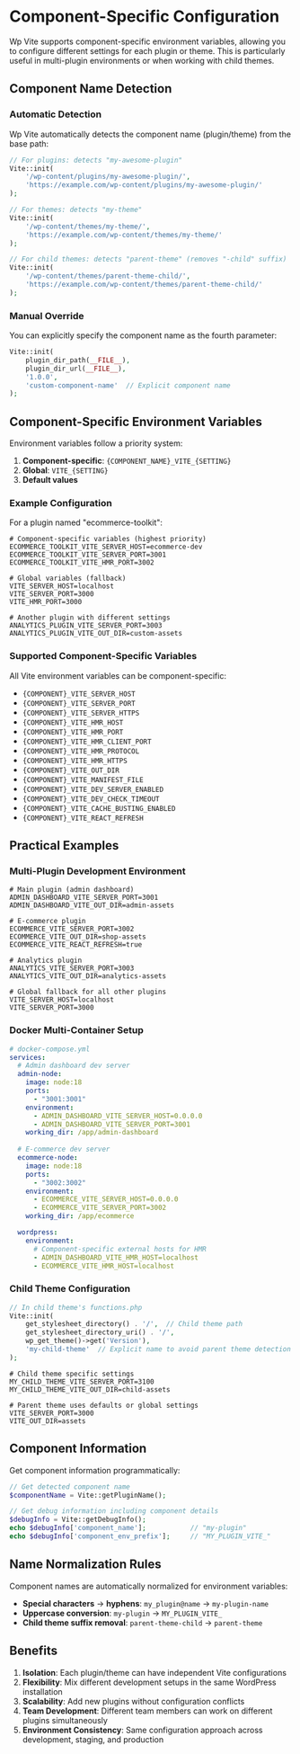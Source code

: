 # Component-Specific Configuration

Wp Vite supports component-specific environment variables, allowing you to configure different settings for each plugin or theme. This is particularly useful in multi-plugin environments or when working with child themes.

## Component Name Detection

### Automatic Detection

Wp Vite automatically detects the component name (plugin/theme) from the base path:

```php
// For plugins: detects "my-awesome-plugin"
Vite::init(
    '/wp-content/plugins/my-awesome-plugin/',
    'https://example.com/wp-content/plugins/my-awesome-plugin/'
);

// For themes: detects "my-theme"
Vite::init(
    '/wp-content/themes/my-theme/',
    'https://example.com/wp-content/themes/my-theme/'
);

// For child themes: detects "parent-theme" (removes "-child" suffix)
Vite::init(
    '/wp-content/themes/parent-theme-child/',
    'https://example.com/wp-content/themes/parent-theme-child/'
);
```

### Manual Override

You can explicitly specify the component name as the fourth parameter:

```php
Vite::init(
    plugin_dir_path(__FILE__),
    plugin_dir_url(__FILE__),
    '1.0.0',
    'custom-component-name'  // Explicit component name
);
```

## Component-Specific Environment Variables

Environment variables follow a priority system:

1. **Component-specific**: `{COMPONENT_NAME}_VITE_{SETTING}`
2. **Global**: `VITE_{SETTING}`
3. **Default values**

### Example Configuration

For a plugin named "ecommerce-toolkit":

```env
# Component-specific variables (highest priority)
ECOMMERCE_TOOLKIT_VITE_SERVER_HOST=ecommerce-dev
ECOMMERCE_TOOLKIT_VITE_SERVER_PORT=3001
ECOMMERCE_TOOLKIT_VITE_HMR_PORT=3002

# Global variables (fallback)
VITE_SERVER_HOST=localhost
VITE_SERVER_PORT=3000
VITE_HMR_PORT=3000

# Another plugin with different settings
ANALYTICS_PLUGIN_VITE_SERVER_PORT=3003
ANALYTICS_PLUGIN_VITE_OUT_DIR=custom-assets
```

### Supported Component-Specific Variables

All Vite environment variables can be component-specific:

- `{COMPONENT}_VITE_SERVER_HOST`
- `{COMPONENT}_VITE_SERVER_PORT`
- `{COMPONENT}_VITE_SERVER_HTTPS`
- `{COMPONENT}_VITE_HMR_HOST`
- `{COMPONENT}_VITE_HMR_PORT`
- `{COMPONENT}_VITE_HMR_CLIENT_PORT`
- `{COMPONENT}_VITE_HMR_PROTOCOL`
- `{COMPONENT}_VITE_HMR_HTTPS`
- `{COMPONENT}_VITE_OUT_DIR`
- `{COMPONENT}_VITE_MANIFEST_FILE`
- `{COMPONENT}_VITE_DEV_SERVER_ENABLED`
- `{COMPONENT}_VITE_DEV_CHECK_TIMEOUT`
- `{COMPONENT}_VITE_CACHE_BUSTING_ENABLED`
- `{COMPONENT}_VITE_REACT_REFRESH`

## Practical Examples

### Multi-Plugin Development Environment

```env
# Main plugin (admin dashboard)
ADMIN_DASHBOARD_VITE_SERVER_PORT=3001
ADMIN_DASHBOARD_VITE_OUT_DIR=admin-assets

# E-commerce plugin
ECOMMERCE_VITE_SERVER_PORT=3002
ECOMMERCE_VITE_OUT_DIR=shop-assets
ECOMMERCE_VITE_REACT_REFRESH=true

# Analytics plugin
ANALYTICS_VITE_SERVER_PORT=3003
ANALYTICS_VITE_OUT_DIR=analytics-assets

# Global fallback for all other plugins
VITE_SERVER_HOST=localhost
VITE_SERVER_PORT=3000
```

### Docker Multi-Container Setup

```yaml
# docker-compose.yml
services:
  # Admin dashboard dev server
  admin-node:
    image: node:18
    ports:
      - "3001:3001"
    environment:
      - ADMIN_DASHBOARD_VITE_SERVER_HOST=0.0.0.0
      - ADMIN_DASHBOARD_VITE_SERVER_PORT=3001
    working_dir: /app/admin-dashboard
    
  # E-commerce dev server  
  ecommerce-node:
    image: node:18
    ports:
      - "3002:3002"
    environment:
      - ECOMMERCE_VITE_SERVER_HOST=0.0.0.0
      - ECOMMERCE_VITE_SERVER_PORT=3002
    working_dir: /app/ecommerce

  wordpress:
    environment:
      # Component-specific external hosts for HMR
      - ADMIN_DASHBOARD_VITE_HMR_HOST=localhost
      - ECOMMERCE_VITE_HMR_HOST=localhost
```

### Child Theme Configuration

```php
// In child theme's functions.php
Vite::init(
    get_stylesheet_directory() . '/',  // Child theme path
    get_stylesheet_directory_uri() . '/',
    wp_get_theme()->get('Version'),
    'my-child-theme'  // Explicit name to avoid parent theme detection
);
```

```env
# Child theme specific settings
MY_CHILD_THEME_VITE_SERVER_PORT=3100
MY_CHILD_THEME_VITE_OUT_DIR=child-assets

# Parent theme uses defaults or global settings
VITE_SERVER_PORT=3000
VITE_OUT_DIR=assets
```

## Component Information

Get component information programmatically:

```php
// Get detected component name
$componentName = Vite::getPluginName();

// Get debug information including component details
$debugInfo = Vite::getDebugInfo();
echo $debugInfo['component_name'];           // "my-plugin"
echo $debugInfo['component_env_prefix'];     // "MY_PLUGIN_VITE_"
```

## Name Normalization Rules

Component names are automatically normalized for environment variables:

- **Special characters** → **hyphens**: `my_plugin@name` → `my-plugin-name`
- **Uppercase conversion**: `my-plugin` → `MY_PLUGIN_VITE_`
- **Child theme suffix removal**: `parent-theme-child` → `parent-theme`

## Benefits

1. **Isolation**: Each plugin/theme can have independent Vite configurations
2. **Flexibility**: Mix different development setups in the same WordPress installation
3. **Scalability**: Add new plugins without configuration conflicts
4. **Team Development**: Different team members can work on different plugins simultaneously
5. **Environment Consistency**: Same configuration approach across development, staging, and production